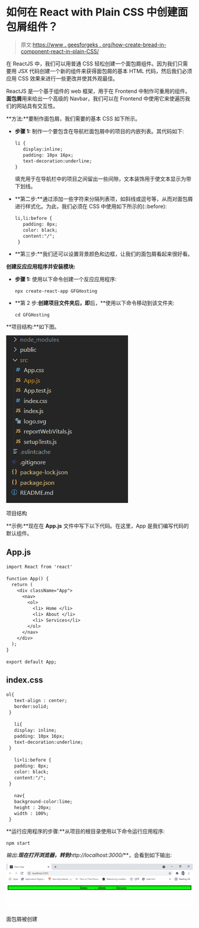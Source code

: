 # 如何在 React with Plain CSS 中创建面包屑组件？

> 原文:[https://www . geesforgeks . org/how-create-bread-in-component-react-in-plain-CSS/](https://www.geeksforgeeks.org/how-to-create-breadcrumb-component-in-react-with-plain-css/)

在 ReactJS 中，我们可以用普通 CSS 轻松创建一个面包屑组件。因为我们只需要用 JSX 代码创建一个新的组件来获得面包屑的基本 HTML 代码，然后我们必须应用 CSS 效果来进行一些更改并使其外观最佳。

ReactJS 是一个基于组件的 web 框架，用于在 Frontend 中制作可重用的组件。**面包屑**用来给出一个高级的 Navbar，我们可以在 Frontend 中使用它来使遍历我们的网站具有交互性。

**方法:**要制作面包屑，我们需要的基本 CSS 如下所示。

*   **步骤 1:** 制作一个要包含在导航栏面包屑中的项目的内嵌列表。其代码如下:

    ```
    li {
       display:inline;
       padding: 10px 16px;  
       text-decoration:underline;
    } 
    ```

    填充用于在导航栏中的项目之间留出一些间隙，文本装饰用于使文本显示为带下划线。

*   **第二步:**通过添加一些字符来分隔列表项，如斜线或逗号等，从而对面包屑进行样式化。为此，我们必须在 CSS 中使用如下所示的(::before):

    ```
    li,li:before {
       padding: 8px;
       color: black;
       content:"/";
     }
    ```

*   **第三步:**我们还可以设置背景颜色和边框，让我们的面包屑看起来很好看。

**创建反应应用程序并安装模块:**

*   **步骤 1:** 使用以下命令创建一个反应应用程序:

    ```
    npx create-react-app GFGHosting
    ```

*   **第 2 步:**创建项目文件夹后，即**后，**使用以下命令移动到该文件夹:

    ```
    cd GFGHosting
    ```

**项目结构:**如下图。

![](img/f04ae0d8b722a9fff0bd9bd138b29c23.png)

项目结构

**示例:**现在在 **App.js** 文件中写下以下代码。在这里，App 是我们编写代码的默认组件。

## App.js

```
import React from 'react'

function App() {
  return (
    <div className="App">
      <nav>
        <ol>
          <li> Home </li>
          <li> About </li>
          <li> Services</li>
        </ol>
      </nav>
    </div>
  );
}

export default App;
```

## index.css

```
ol{
   text-align : center;
   border:solid;
 }

   li{
   display: inline;
   padding: 10px 16px;  
   text-decoration:underline;
 }  

   li+li:before {
   padding: 8px;
   color: black;
   content:"/";
 }

   nav{
   background-color:lime;
   height : 20px;
   width : 100%;  
 }
```

**运行应用程序的步骤:**从项目的根目录使用以下命令运行应用程序:

```
npm start
```

**输出:**现在打开浏览器，转到***http://localhost:3000/***，会看到如下输出:

![](img/907f96df55953eaa4ae64e3454123f8e.png)

面包屑被创建